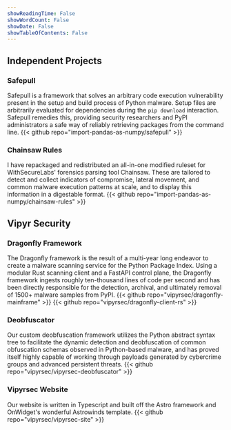 ```yaml
---
showReadingTime: False
showWordCount: False
showDate: False
showTableOfContents: False
---
```

## Independent Projects

### Safepull

Safepull is a framework that solves an arbitrary code execution vulnerability present in the setup
and build process of Python malware. Setup files are arbitrarily evaluated for dependencies during
the `pip download` interaction. Safepull remedies this, providing security researchers and PyPI
administrators a safe way of reliably retrieving packages from the command line.
{{< github repo="import-pandas-as-numpy/safepull" >}}

### Chainsaw Rules

I have repackaged and redistributed an all-in-one modified ruleset for WithSecureLabs' forensics parsing
tool Chainsaw. These are tailored to detect and collect indicators of compromise, lateral movement,
and common malware execution patterns at scale, and to display this information in a digestable format.
{{< github repo="import-pandas-as-numpy/chainsaw-rules" >}}

## Vipyr Security

### Dragonfly Framework

The Dragonfly framework is the result of a multi-year long endeavor to create a malware scanning
service for the Python Package Index. Using a modular Rust scanning client and a FastAPI control
plane, the Dragonfly framework ingests roughly ten-thousand lines of code per second and has been
directly responsible for the detection, archival, and ultimately removal of 1500+ malware samples
from PyPI.
{{< github repo="vipyrsec/dragonfly-mainframe" >}}
{{< github repo="vipyrsec/dragonfly-client-rs" >}}

### Deobfuscator

Our custom deobfuscation framework utilizes the Python abstract syntax tree to facilitate the dynamic
detection and deobfuscation of common obfuscation schemas observed in Python-based malware, and has
proved itself highly capable of working through payloads generated by cybercrime groups and advanced
persistent threats.
{{< github repo="vipyrsec/vipyrsec-deobfuscator" >}}

### Vipyrsec Website

Our website is written in Typescript and built off the Astro framework and OnWidget's wonderful
Astrowinds template.
{{< github repo="vipyrsec/vipyrsec-site" >}}
